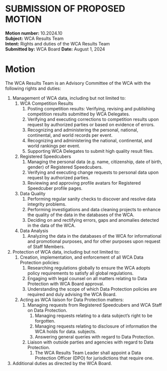 # SUBMISSION OF PROPOSED MOTION

**Motion number:** 10.2024.10  
**Subject:** WCA Results Team  
**Intent:** Rights and duties of the WCA Results Team  
**Submitted by:** WCA Board 
**Date:** August 1, 2024 

# Motion

The WCA Results Team is an Advisory Committee of the WCA with the following rights and duties:

1. Management of WCA data, including but not limited to:
   1. WCA Competition Results
      1. Posting competition results: Verifying, revising and publishing competition results submitted by WCA Delegates.
      2. Verifying and executing corrections to competition results upon request by authorized parties or based on evidence of errors.
      3. Recognizing and administering the personal, national, continental, and world records per event.
      4. Recognizing and administering the national, continental, and world rankings per event.
      5. Supporting WCA Delegates to submit high quality result files.
   2. Registered Speedcubers
      1. Managing the personal data (e.g. name, citizenship, date of birth, gender) of Registered Speedcubers.
      2. Verifying and executing change requests to personal data upon request by authorized parties.
      3. Reviewing and approving profile avatars for Registered Speedcuber profile pages.
   3. Data Quality
      1. Performing regular sanity checks to discover and resolve data integrity problems.
      2. Performing investigations and data cleaning projects to enhance the quality of the data in the databases of the WCA.
      3. Deciding on and rectifying errors, gaps and anomalies detected in the data of the WCA.
   4. Data Analysis
      1. Analyzing the data in the databases of the WCA for informational and promotional purposes, and for other purposes upon request of Staff Members.
2. Protection of WCA data, including but not limited to:
   1. Creation, implementation, and enforcement of all WCA Data Protection policies:
      1. Researching regulations globally to ensure the WCA adopts policy requirements to satisfy all global regulations.
      2. Engaging with legal counsel on all matters relating to Data Protection with WCA Board approval.
      3. Understanding the scope of which Data Protection policies are required and duly advising the WCA Board.
   2. Acting as WCA liaison for Data Protection matters:
      1. Managing requests from Registered Speedcubers and WCA Staff on Data Protection.
         1. Managing requests relating to a data subject’s right to be forgotten.
         2. Managing requests relating to disclosure of information the WCA holds for data. subjects.
         3. Answering general queries with regard to Data Protection.
      2. Liaison with outside parties and agencies with regard to Data Protection.
         1. The WCA Results Team Leader shall appoint a Data Protection Officer (DPO) for jurisdictions that require one.
3. Additional duties as directed by the WCA Board.
